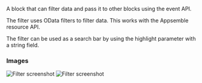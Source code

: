 A block that can filter data and pass it to other blocks using the event API.

The filter uses OData filters to filter data. This works with the Appsemble resource API.

The filter can be used as a search bar by using the highlight parameter with a string field.

### Images

![Filter screenshot](https://gitlab.com/appsemble/appsemble/-/raw/0.23.2/config/assets/filter.png)
![Filter screenshot](https://gitlab.com/appsemble/appsemble/-/raw/0.23.2/config/assets/filter-search-bar.png)
